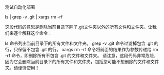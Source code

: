 测试自动化部署



ls | grep -v .git | xargs rm -rf

这段代码的意思是删除当前目录下除了.git文件夹以外的所有文件和文件夹。让我们来逐个解释这个命令：

ls 命令列出当前目录下的所有文件和文件夹。
grep -v .git 命令过滤掉包含 .git 的行，只保留不包含 .git 的行。
xargs rm -rf 命令将前面的结果作为参数传递给 rm -rf 命令，即删除所有不包含 .git 的文件和文件夹。
请注意，这段代码非常危险，因为它会删除当前目录下的所有文件和文件夹，包括您可能不想删除的文件和文件夹。请谨慎使用！